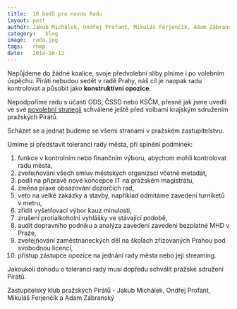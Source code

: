 ```yaml
---
title:	10 bodů pro novou Radu
layout:	post
author:	Jakub Michálek, Ondřej Profant, Mikuláš Ferjenčík, Adam Zábranský
category:	blog
image:	rada.jpg
tags:	rhmp
date:	2014-10-12
---
```


Nepůjdeme do žádné koalice, svoje předvolební sliby plníme i po volebním úspěchu. Piráti nebudou sedět v radě Prahy, náš cíl je naopak radu kontrolovat a působit jako **konstruktivní opozice**. 

Nepodpoříme radu s účastí ODS, ČSSD nebo KSČM, přesně jak jsme uvedli ve své [povolební strategii] schválené ještě před volbami krajským sdružením pražských Pirátů. 

Scházet se a jednat budeme se všemi stranami v pražském zastupitelstvu. 

Umíme si představit toleranci rady města, při splnění podmínek: 

   1. funkce v kontrolním nebo finančním výboru, abychom mohli kontrolovat radu města, 
   2. zveřejňování všech smluv městských organizací včetně metadat, 
   3. podíl na přípravě nové koncepce IT na pražském magistrátu, 
   4. změna praxe obsazování dozorčích rad, 
   5. veto na velké zakázky a stavby, například odmítáme zavedení turniketů v metru, 
   6. zřídit vyšetřovací výbor kauz minulosti, 
   7. zrušení protialkoholní vyhlášky ve stávající podobě, 
   8. audit dopravního podniku a analýza zavedení zavedení bezplatné MHD v Praze, 
   9. zveřejňování zaměstnaneckých děl na školách zřizovaných Prahou pod svobodnou licencí, 
   10. přístup zástupce opozice na jednání rady města nebo její streaming. 

Jakoukoli dohodu o toleranci rady musí dopředu schválit pražské sdružení Pirátů. 

Zastupitelský klub pražských Pirátů - Jakub Michálek, Ondřej Profant, Mikuláš Ferjenčík a Adam Zábranský



[povolební strategii]: https://www.pirati.cz/regiony/praha/povolebni_strategie
